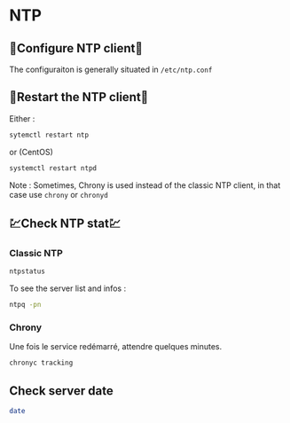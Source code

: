 # NTP

## 📜Configure NTP client📜

The configuraiton is generally situated in `/etc/ntp.conf`

## 🔁Restart the NTP client🔁

Either :

```bash
sytemctl restart ntp
```

or (CentOS)

```bash
systemctl restart ntpd
```

Note : Sometimes, Chrony is used instead of the classic NTP client, in that case use `chrony` or `chronyd`

## 💹Check NTP stat💹

### Classic NTP

```bash
ntpstatus
```

To see the server list and infos :

```bash
ntpq -pn
```

### Chrony

Une fois le service redémarré, attendre quelques minutes.

```bash
chronyc tracking
```

## Check server date

```bash
date
```
